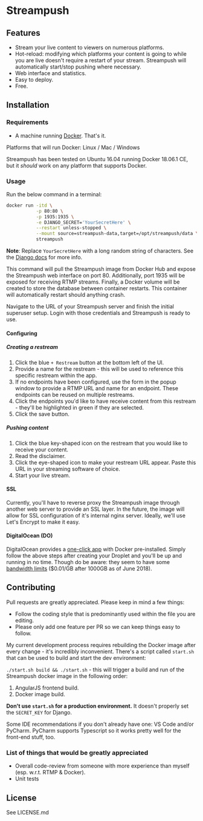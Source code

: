 # Streampush

## Features

* Stream your live content to viewers on numerous platforms.
* Hot-reload: modifying which platforms your content is going to while you are live doesn't require a restart of your stream. Streampush will automatically start/stop pushing where necessary.
* Web interface and statistics.
* Easy to deploy.
* Free.

## Installation

### Requirements

* A machine running [Docker](https://docs.docker.com/install/#supported-platforms). That's it.

Platforms that will run Docker: Linux / Mac / Windows

Streampush has been tested on Ubuntu 16.04 running Docker 18.06.1 CE, but it *should* work on any platform that supports Docker.

### Usage

Run the below command in a terminal:

```bash
docker run -itd \
           -p 80:80 \
           -p 1935:1935 \
           -e DJANGO_SECRET='YourSecretHere' \
           --restart unless-stopped \
           --mount source=streampush-data,target=/opt/streampush/data \
           streampush
``` 

**Note**: Replace `YourSecretHere` with a long random string of characters. See the [Django docs](https://docs.djangoproject.com/en/2.1/ref/settings/#std:setting-SECRET_KEY) for more info.  

This command will pull the Streampush image from Docker Hub and expose the Streampush web interface on port 80. Additionally, port 1935 will be exposed for receiving RTMP streams. Finally, a Docker volume will be created to store the database between container restarts. This container will automatically restart should anything crash. 

Navigate to the URL of your Streampush server and finish the initial superuser setup. Login with those credentials and Streampush is ready to use.

#### Configuring

##### Creating a restream
1) Click the blue `+ Restream` button at the bottom left of the UI.
2) Provide a name for the restream - this will be used to reference this specific restream within the app.
3) If no endpoints have been configured, use the form in the popup window to provide a RTMP URL and name for an endpoint. These endpoints can be reused on multiple restreams.
4) Click the endpoints you'd like to have receive content from this restream - they'll be highlighted in green if they are selected.
5) Click the save button.

##### Pushing content
1) Click the blue key-shaped icon on the restream that you would like to receive your content.
2) Read the disclaimer.
3) Click the eye-shaped icon to make your restream URL appear. Paste this URL in your streaming software of choice.
4) Start your live stream. 

#### SSL

Currently, you'll have to reverse proxy the Streampush image through another web server to provide an SSL layer. In the future, the image will allow for SSL configuration of it's internal nginx server. Ideally, we'll use Let's Encrypt to make it easy.

#### DigitalOcean (DO)

DigitalOcean provides a [one-click app](https://www.digitalocean.com/products/one-click-apps/docker/) with Docker pre-installed. Simply follow the above steps after creating your Droplet and you'll be up and running in no time. Though do be aware: they seem to have some [bandwidth limits](https://www.digitalocean.com/docs/accounts/billing/bandwidth/) ($0.01/GB after 1000GB as of June 2018).

## Contributing

Pull requests are greatly appreciated. Please keep in mind a few things:
* Follow the coding style that is predominantly used within the file you are editing.
* Please only add one feature per PR so we can keep things easy to follow.

My current development process requires rebuilding the Docker image after every change - it's incredibly inconvenient. There's a script called `start.sh` that can be used to build and start the dev environment:

`./start.sh build && ./start.sh` - this will trigger a build and run of the Streampush docker image in the following order:
1) AngularJS frontend build.
2) Docker image build.

**Don't use `start.sh` for a production environment.** It doesn't properly set the `SECRET_KEY` for Django.

Some IDE recommendations if you don't already have one: VS Code and/or PyCharm. PyCharm supports Typescript so it works pretty well for the front-end stuff, too.

### List of things that would be greatly appreciated
* Overall code-review from someone with more experience than myself (esp. w.r.t. RTMP & Docker).
* Unit tests

## License
See LICENSE.md